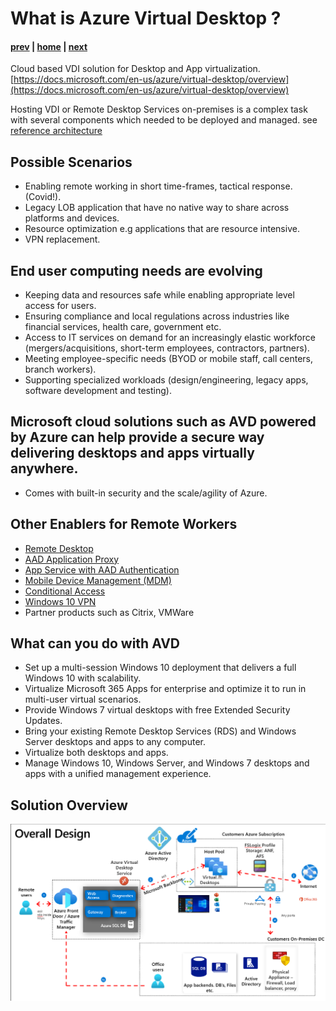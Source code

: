 # What is Azure Virtual Desktop ?

#### [prev](./welcome.md) | [home](./welcome.md)  | [next](./concepts.md)

Cloud based VDI solution for Desktop and App virtualization.
[https://docs.microsoft.com/en-us/azure/virtual-desktop/overview](https://docs.microsoft.com/en-us/azure/virtual-desktop/overview)

Hosting VDI or Remote Desktop Services on-premises is a complex task with several components which needed to be deployed and managed.
see [reference architecture](https://docs.microsoft.com/en-us/windows-server/remote/remote-desktop-services/desktop-hosting-logical-architecture)

## Possible Scenarios
* Enabling remote working in short time-frames, tactical response. (Covid!).
* Legacy LOB application that have no native way to share across platforms and devices.
* Resource optimization e.g applications that are resource intensive.
* VPN replacement. 

## End user computing needs are evolving
* Keeping data and resources safe while enabling appropriate level access for users.
* Ensuring compliance and local regulations across industries like financial services, health care, government etc.
* Access to IT services on demand for an increasingly elastic workforce (mergers/acquisitions, short-term employees, contractors, partners).
* Meeting employee-specific needs (BYOD or mobile staff, call centers, branch workers).
* Supporting specialized workloads (design/engineering, legacy apps, software development and testing).

## Microsoft cloud solutions such as AVD powered by Azure can help provide a secure way delivering desktops and apps virtually anywhere. 
* Comes with built-in security and the scale/agility of Azure.

## Other Enablers for Remote Workers
* [Remote Desktop](https://docs.microsoft.com/en-us/windows/win32/termserv/remote-desktop-protocol)
* [AAD Application Proxy](https://docs.microsoft.com/en-us/azure/active-directory/manage-apps/application-proxy)
* [App Service with AAD Authentication](https://docs.microsoft.com/en-us/azure/app-service/overview-authentication-authorization)
* [Mobile Device Management (MDM)](https://docs.microsoft.com/en-us/mem/)
* [Conditional Access](https://docs.microsoft.com/en-us/azure/active-directory/conditional-access/overview)
* [Windows 10 VPN](https://docs.microsoft.com/en-us/windows/security/identity-protection/vpn/vpn-guide)
* Partner products such as Citrix, VMWare

## What can you do with AVD
* Set up a multi-session Windows 10 deployment that delivers a full Windows 10 with scalability.
* Virtualize Microsoft 365 Apps for enterprise and optimize it to run in multi-user virtual scenarios.
* Provide Windows 7 virtual desktops with free Extended Security Updates.
* Bring your existing Remote Desktop Services (RDS) and Windows Server desktops and apps to any computer.
* Virtualize both desktops and apps.
* Manage Windows 10, Windows Server, and Windows 7 desktops and apps with a unified management experience.

## Solution Overview

![Concept Diagram](/png/wvd-solution-overview1.png)
